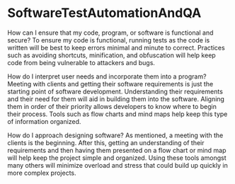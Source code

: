 # SoftwareTestAutomationAndQA

How can I ensure that my code, program, or software is functional and secure?
  To ensure my code is functional, running tests as the code is written will be best to keep errors minimal and minute to correct. Practices such   as avoiding shortcuts, minification, and obfuscation will help keep code from being vulnerable to attackers and bugs. 
  
How do I interpret user needs and incorporate them into a program?
  Meeting with clients and getting their software requirements is just the starting point of software development. Understanding their              requirements and their need for them will aid in building them into the software. Aligning them in order of their priority allows developers to   know where to begin their process. Tools such as flow charts and mind maps help keep this type of information organized.
  
How do I approach designing software?
 As mentioned, a meeting with the clients is the beginning. After this, getting an understanding of their requirements and then having them presented on a flow chart or mind map will help keep the project simple and organized. Using these tools amongst many others will minimize overload and stress that could build up quickly in more complex projects. 
